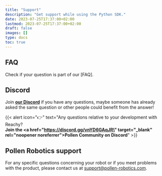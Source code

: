 ```yaml
---
title: "Support"
description: "Get support while using the Python SDK."
date: 2023-07-25T17:37:00+02:00
lastmod: 2023-07-25T17:37:00+02:00
draft: false
images: []
type: docs
toc: true
---
```


## FAQ

Check if your question is part of our [FAQ].

## Discord

Join **[our Discord](https://discord.gg/vnYD6GAqJR)** if you have any questions, maybe someone has already asked the same question or other people could benefit from the answer!

{{< alert icon="👉" text="Any questions relative to your development with Reachy?</br><b>Join the <a href=\"https://discord.gg/vnYD6GAqJR\" target=\"_blank\" rel=\"noopener noreferrer\">Pollen Community on Discord</a></b>" >}}


## Pollen Robotics support

For any specific questions concerning your robot or if you meet problems with the product, please contact us at [support@pollen-robotics.com](mailto:support@pollen-robotics.com).
